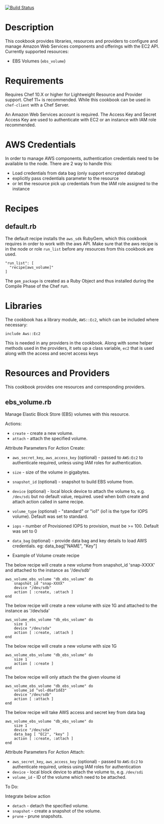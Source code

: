 
[![Build Status](https://secure.travis-ci.org/unixworld/chef-aws-volume.png)](http://travis-ci.org/unixworld/chef-aws-volume)

Description
===========

This cookbook provides libraries, resources and providers to configure
and manage Amazon Web Services components and offerings with the EC2
API. Currently supported resources:

* EBS Volumes (`ebs_volume`)

Requirements
============

Requires Chef 10.X or higher for Lightweight Resource and Provider
support. Chef 11+ is recommended. While this cookbook can be used in
`chef-client` with a Chef Server.

An Amazon Web Services account is required. The Access Key and Secret
Access Key are used to authenticate with EC2 or an instance with IAM role recommended.

AWS Credentials
===============

In order to manage AWS components, authentication credentials need to
be available to the node. There are 2 way to handle this:
* Load credentials from data bag (only support encrypted databag)
* explicitly pass credentials parameter to the resource
* or let the resource pick up credentials from the IAM role assigned to the instance


Recipes
=======

default.rb
----------

The default recipe installs the `aws_sdk` RubyGem, which this
cookbook requires in order to work with the aws API. Make sure that
the aws recipe is in the node or role `run_list` before any resources
from this cookbook are used.

    "run_list": [
      "recipe[aws_volume]"
    ]

The `gem_package` is created as a Ruby Object and thus installed
during the Compile Phase of the Chef run.

Libraries
=========

The cookbook has a library module, `AWS::Ec2`, which can be
included where necessary:

    include Aws::Ec2

This is needed in any providers in the cookbook. Along with some
helper methods used in the providers, it sets up a class variable,
`ec2` that is used along with the access and secret access keys

Resources and Providers
=======================

This cookbook provides one resources and corresponding providers.

## ebs_volume.rb

Manage Elastic Block Store (EBS) volumes with this resource.

Actions:

* `create` - create a new volume.
* `attach` - attach the specified volume.

Attribute Parameters For Action Create:

* `aws_secret_key`, `aws_access_key` (optional) - passed to
  `AWS:Ec2` to authenticate required, unless using IAM roles for authentication.
* `size` - size of the volume in gigabytes.
* `snapshot_id` (optional) - snapshot to build EBS volume from.
* `device` (optional) - local block device to attach the volume to, e.g.
  `/dev/sdi` but no default value, required. used when both create and attach action called in same recipe.
* `volume_type` (optional) - "standard" or "io1" (io1 is the type for IOPS volume). Default was set to standard.
* `iops` - number of Provisioned IOPS to provision, must be >= 100. Default was set to 0
* `data_bag` (optional) - provide data bag and key details to load AWS credentials. eg: data_bag["NAME", "Key"] 

* Example of Volume create recipe

The below recipe will create a new volume from snapshot_id 'snap-XXXX' and attached to the instance as '/dev/sdb'

	aws_volume_ebs_volume "db_ebs_volume" do
 		snapshot_id "snap-XXXX"
 		device "/dev/sdb"
 		action [ :create, :attach ]
	end 

The below recipe will create a new volume with size 1G and attached to the instance as '/dev/sda'

	aws_volume_ebs_volume "db_ebs_volume" do
		size 1
		device "/dev/sda"
 		action [ :create, :attach ]
	end

The below recipe will create a new volume with size 1G

	aws_volume_ebs_volume "db_ebs_volume" do
		size 1
 		action [ :create ]
	end

The below recipe will only attach the the given vloume id 
	
	aws_volume_ebs_volume "db_ebs_volume" do
		volume_id "vol-d6af1dd3"
		device "/dev/sdb"
		action [ :attach ]
	end

The below recipe will take AWS access and secret key from data bag
	
	aws_volume_ebs_volume "db_ebs_volume" do
		size 1
		device "/dev/sda"
		data_bag [ "EC2", "key" ]
 		action [ :create, :attach ]
	end
	

Attribute Parameters For Action Attach:

* `aws_secret_key`, `aws_access_key` (optional) - passed to
  `AWS:Ec2` to authenticate required, unless using IAM roles for authentication
* `device` - local block device to attach the volume to, e.g. `/dev/sdi`
* `volume_id` - ID of the volume which need to be attached.

To Do:

Integrate below action

* `detach` - detach the specified volume.
* `snapshot` - create a snapshot of the volume.
* `prune` - prune snapshots.

